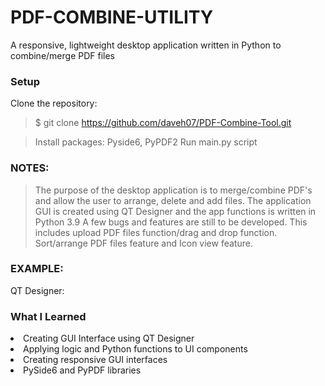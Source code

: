 # PDF-COMBINE-UTILITY
A responsive, lightweight desktop application written in Python to combine/merge PDF files


### Setup
Clone the repository:

> $ git clone https://github.com/daveh07/PDF-Combine-Tool.git

> Install packages: Pyside6, PyPDF2
> Run main.py script


### NOTES:
> The purpose of the desktop application is to merge/combine PDF's and allow the user to arrange, delete and add files. The application GUI is created using QT Designer and the app functions is written in Python 3.9
> A few bugs and features are still to be developed. This includes upload PDF files function/drag and drop function. Sort/arrange PDF files feature and Icon view feature.


### EXAMPLE:
QT Designer:





### What I Learned
<li>Creating GUI Interface using QT Designer</li>
<li>Applying logic and Python functions to UI components</li>
<li>Creating responsive GUI interfaces</li>
<li>PySide6 and PyPDF libraries</li>


